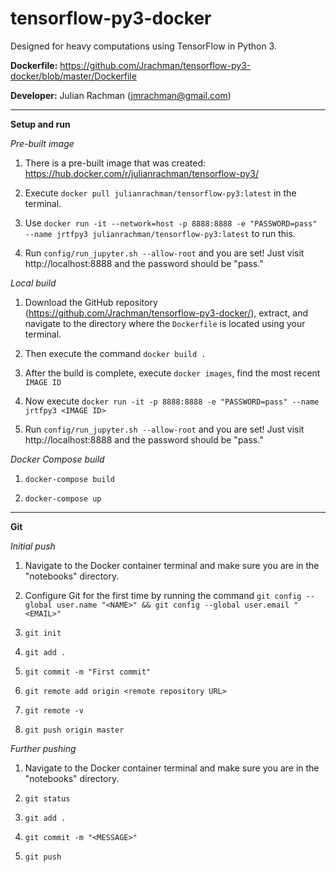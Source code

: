 # tensorflow-py3-docker

Designed for heavy computations using TensorFlow in Python 3.

**Dockerfile:** https://github.com/Jrachman/tensorflow-py3-docker/blob/master/Dockerfile

**Developer:** Julian Rachman (jmrachman@gmail.com)

---

**Setup and run**

*Pre-built image*

1. There is a pre-built image that was created: https://hub.docker.com/r/julianrachman/tensorflow-py3/

2. Execute `docker pull julianrachman/tensorflow-py3:latest` in the terminal.

3. Use `docker run -it --network=host -p 8888:8888 -e "PASSWORD=pass" --name jrtfpy3 julianrachman/tensorflow-py3:latest` to run this.

4. Run `config/run_jupyter.sh --allow-root` and you are set! Just visit http://localhost:8888 and the password should be "pass."

*Local build*

1. Download the GitHub repository (https://github.com/Jrachman/tensorflow-py3-docker/), extract, and navigate to the directory where the `Dockerfile` is located using your terminal.

2. Then execute the command `docker build .`
 
3. After the build is complete, execute `docker images`, find the most recent `IMAGE ID`
 
4. Now execute `docker run -it -p 8888:8888 -e "PASSWORD=pass" --name jrtfpy3 <IMAGE ID>`

4. Run `config/run_jupyter.sh --allow-root` and you are set! Just visit http://localhost:8888 and the password should be "pass."
 
*Docker Compose build*
 
1. `docker-compose build`
 
2. `docker-compose up`

---

**Git**

*Initial push*

1. Navigate to the Docker container terminal and make sure you are in the "notebooks" directory. 

2. Configure Git for the first time by running the command `git config --global user.name "<NAME>" && git config --global user.email "<EMAIL>"`

3. `git init`

4. `git add .`

5. `git commit -m "First commit"`

6. `git remote add origin <remote repository URL>`

7. `git remote -v`

8. `git push origin master`

*Further pushing*

1. Navigate to the Docker container terminal and make sure you are in the "notebooks" directory. 

2. `git status`

3. `git add .` 

4. `git commit -m "<MESSAGE>"`

5. `git push`

 
